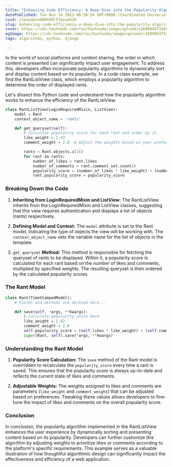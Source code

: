 ```yaml
---
title: "Enhancing Code Efficiency: A Deep Dive into the Popularity Algorithm"
datePublished: Tue Nov 14 2023 06:38:54 GMT+0000 (Coordinated Universal Time)
cuid: cloxyq6ce000h09l5fpeueh20
slug: enhancing-code-efficiency-a-deep-dive-into-the-popularity-algorithm
cover: https://cdn.hashnode.com/res/hashnode/image/upload/v1699943719404/d5b28e13-b8a1-4d3b-8832-56d26340c385.jpeg
ogImage: https://cdn.hashnode.com/res/hashnode/image/upload/v1699943754836/b5d2d068-0709-4edb-8d43-ba84d590f121.jpeg
tags: algorithms, python, django

---
```


In the world of social platforms and content sharing, the order in which content is presented can significantly impact user engagement. To address this, developers often incorporate popularity algorithms to dynamically sort and display content based on its popularity. In a code class example, we find the RantListView class, which employs a popularity algorithm to determine the order of displayed rants.

Let's dissect this Python code and understand how the popularity algorithm works to enhance the efficiency of the RantListView.

```python
class RantListView(LoginRequiredMixin, ListView):
    model = Rant
    context_object_name = 'rants'

    def get_queryset(self):
        # Calculate popularity score for each rant and order by it
        like_weight = 1.42
        comment_weight = 2.0  # Adjust the weights based on your preference

        rants = Rant.objects.all()
        for rant in rants:
            number_of_likes = rant.likes
            number_of_comments = rant.comment_set.count()
            popularity_score = (number_of_likes * like_weight) + (number_of_comments * comment_weight)
            rant.popularity_score = popularity_score
```

### **Breaking Down the Code**

1. **Inheriting from LoginRequiredMixin and ListView:** The RantListView inherits from the LoginRequiredMixin and ListView classes, suggesting that this view requires authentication and displays a list of objects (rants) respectively.
    
2. **Defining Model and Context:** The `model` attribute is set to the Rant model, indicating the type of objects the view will be working with. The `context_object_name` sets the variable name for the list of objects in the template.
    
3. `get_queryset` **Method:** This method is responsible for fetching the queryset of rants to be displayed. Within it, a popularity score is calculated for each rant based on the number of likes and comments, multiplied by specified weights. The resulting queryset is then ordered by the calculated popularity scores.
    

### **The Rant Model**

```python
class Rant(TimeStampedModel):
    # Fields and methods are defined here...

    def save(self, *args, **kwargs):
        # Calculate popularity_score here
        like_weight = 1.42
        comment_weight = 2.0
        self.popularity_score = (self.likes * like_weight) + (self.comment_set.count() * comment_weight)
        super(Rant, self).save(*args, **kwargs)
```

### **Understanding the Rant Model**

1. **Popularity Score Calculation:** The `save` method of the Rant model is overridden to recalculate the `popularity_score` every time a rant is saved. This ensures that the popularity score is always up-to-date and reflects the current state of likes and comments.
    
2. **Adjustable Weights:** The weights assigned to likes and comments are parameters (`like_weight` and `comment_weight`) that can be adjusted based on preferences. Tweaking these values allows developers to fine-tune the impact of likes and comments on the overall popularity score.
    

### **Conclusion**

In conclusion, the popularity algorithm implemented in the RantListView enhances the user experience by dynamically sorting and presenting content based on its popularity. Developers can further customize this algorithm by adjusting weights to prioritize likes or comments according to the platform's specific requirements. This example serves as a valuable illustration of how thoughtful algorithmic design can significantly impact the effectiveness and efficiency of a web application.
